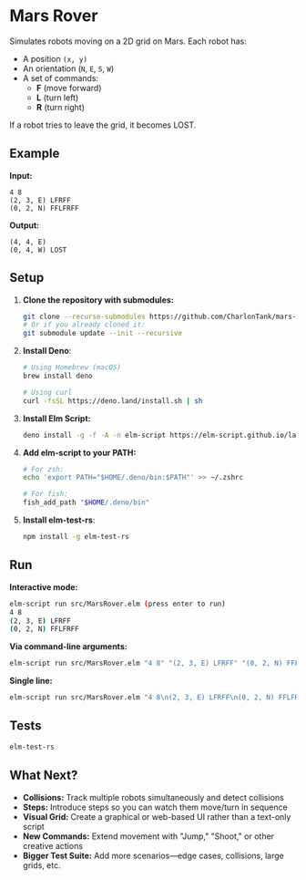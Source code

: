 # Mars Rover

Simulates robots moving on a 2D grid on Mars. Each robot has:

- A position `(x, y)`
- An orientation (`N`, `E`, `S`, `W`)
- A set of commands:
  - **F** (move forward)
  - **L** (turn left)
  - **R** (turn right)

If a robot tries to leave the grid, it becomes LOST.

## Example

**Input:**
```
4 8
(2, 3, E) LFRFF
(0, 2, N) FFLFRFF
```

**Output:**
```
(4, 4, E)
(0, 4, W) LOST
```

## Setup

1. **Clone the repository with submodules:**
   ```bash
   git clone --recurse-submodules https://github.com/CharlonTank/mars-rover.git
   # Or if you already cloned it:
   git submodule update --init --recursive
   ```

2. **Install Deno**:
   ```bash
   # Using Homebrew (macOS)
   brew install deno
   
   # Using curl
   curl -fsSL https://deno.land/install.sh | sh
   ```

3. **Install Elm Script:**
   ```bash
   deno install -g -f -A -n elm-script https://elm-script.github.io/latest
   ```

4. **Add elm-script to your PATH:**
   ```bash
   # For zsh:
   echo 'export PATH="$HOME/.deno/bin:$PATH"' >> ~/.zshrc
   
   # For fish:
   fish_add_path "$HOME/.deno/bin"
   ```

5. **Install elm-test-rs**:
   ```bash
   npm install -g elm-test-rs
   ```

## Run

**Interactive mode:**
```bash
elm-script run src/MarsRover.elm (press enter to run)
4 8
(2, 3, E) LFRFF
(0, 2, N) FFLFRFF
```

**Via command-line arguments:**
```bash
elm-script run src/MarsRover.elm "4 8" "(2, 3, E) LFRFF" "(0, 2, N) FFLFRFF"
```

**Single line:**
```bash
elm-script run src/MarsRover.elm "4 8\n(2, 3, E) LFRFF\n(0, 2, N) FFLFRFF"
```

## Tests

```bash
elm-test-rs
```

## What Next?

- **Collisions:** Track multiple robots simultaneously and detect collisions
- **Steps:** Introduce steps so you can watch them move/turn in sequence
- **Visual Grid:** Create a graphical or web-based UI rather than a text-only script
- **New Commands:** Extend movement with "Jump," "Shoot," or other creative actions
- **Bigger Test Suite:** Add more scenarios—edge cases, collisions, large grids, etc.

